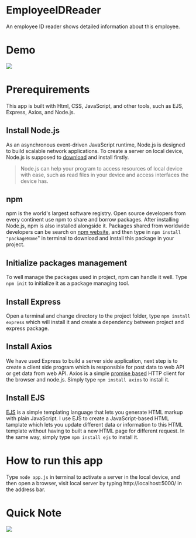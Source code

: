 # EmployeeIDReader
An employee ID reader shows detailed information about this employee.

# Demo
![](https://i.imgur.com/BI33DeJ.png)

# Prerequirements
This app is built with Html, CSS, JavaScript, and other tools, such as EJS, Express, Axios, and Node.js.

## Install Node.js
As an asynchronous event-driven JavaScript runtime, Node.js is designed to build scalable network applications. To create a server on local device, Node.js is supposed to [download](https://nodejs.org/en/download/) and install firstly.
> Node.js can help your program to access resources of local device with ease, such as read files in your device and access interfaces the device has.

## npm
npm is the world's largest software registry. Open source developers from every continent use npm to share and borrow packages. After installing Node.js, npm is also installed alongside it. Packages shared from worldwide developers can be search on [npm website](https://www.npmjs.com/), and then type in `npm install "packageName`" in  terminal to download and install this package in your project.

## Initialize packages management
To well manage the packages used in project, npm can handle it well. Type `npm init` to initialize it as a package managing tool.

## Install Express
Open a terminal and change directory to the project folder, type `npm install express` which will install it and create a dependency between project and express package.

## Install Axios
We have used Express to build a server side application, next step is to create a client side program which is responsible for post data to web API or get data from web API. Axios is a simple [promise based](https://www.casper.tw/development/2020/02/16/all-new-promise/) HTTP client for the browser and node.js. Simply type `npm install axios` to install it.

## Install EJS
[EJS](https://ejs.co/) is a simple templating language that lets you generate HTML markup with plain JavaScript. I use EJS to create a JavaScript-based HTML tamplate which lets you update different data or information to this HTML template without having to built a new HTML page for different request. In the same way, simply type `npm install ejs` to install it.

# How to run this app
Type `node app.js` in terminal to activate a server in the local device, and then open a browser, visit local server by typing http://localhost:5000/ in the address bar.

# Quick Note

![](C:\Users\chanhayman\Downloads\quickNote.PNG)